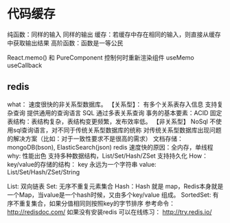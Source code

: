 # 代码缓存

纯函数：同样的输入 同样的输出
缓存：若缓存中存在相同的输入，则直接从缓存中获取输出结果
高阶函数：函数是一等公民

React.memo() 和 PureComponent  控制何时重新渲染组件
useMemo useCallback

## redis

what：
速度很快的非关系型数据库。
【关系型】：
有多个关系表存入信息
支持复杂查询
提供通用的查询语言 SQL
通过多表关系查询
事务的基本要素：ACID
固定表结构：表结构复杂，表结构变更频繁，发布效率低。
【非关系型】
NoSql 不使用sql查询语言，对不同于传统关系型数据库的统称
对传统关系型数据库出现问题的解决方案（比如：对于一致性要求不是很高的需求）
文档存储：mongoDB(bson),  ElasticSearch(json)
redis 速度快的原因：全内存，单线程
why:
性能出色
支持多种数据结构，List/Set/Hash/ZSet
支持持久化
How：
key/value的存储的结构：
key 永远为一个字符串
value: List/Set/Hash/ZSet/String

List: 双向链表
Set: 无序不重复元素集合
Hash：Hash 就是 map，Redis本身就是一个Map，当value是一个hash时候，又由多个key/value 组成。
SortedSet: 有序不重复集合，如果分值相同则按照key的字节排序
参考命令：<http://redisdoc.com/>
如果没有安装redis 可以在线练习： <http://try.redis.io/>
